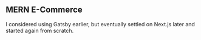 ## MERN E-Commerce 

I considered using Gatsby earlier, but eventually settled on Next.js later and started again from scratch.
